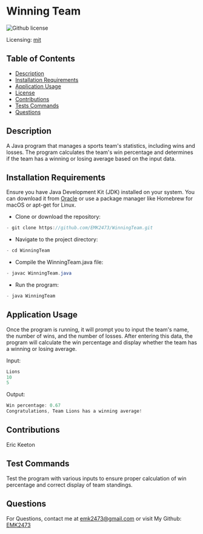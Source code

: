 # Winning Team
![Github license](https://img.shields.io/badge/mit-blue.svg)
 
 Licensing: [mit](https://choosealicense.com/licenses/mit/)

## Table of Contents
- [Description](#description)
- [Installation Requirements](#installation-requirements)
- [Application Usage](#application-usage)
- [License](#licensing-information)
- [Contributions](#contributions)
- [Tests Commands](#tests-commands)
- [Questions](#questions)
## Description
A Java program that manages a sports team's statistics, including wins and losses. The program calculates the team's win percentage and determines if the team has a winning or losing average based on the input data.

## Installation Requirements
Ensure you have Java Development Kit (JDK) installed on your system. You can download it from [Oracle](https://www.oracle.com/java/technologies/downloads/) or use a package manager like Homebrew for macOS or apt-get for Linux. 

- Clone or download the repository: 
```Java 
- git clone https://github.com/EMK2473/WinningTeam.git 
```

- Navigate to the project directory: 
```Java
- cd WinningTeam 
```
- Compile the WinningTeam.java file: 
```Java
- javac WinningTeam.java 
```
- Run the program: 
```Java
- java WinningTeam
```

## Application Usage
Once the program is running, it will prompt you to input the team's name, the number of wins, and the number of losses. After entering this data, the program will calculate the win percentage and display whether the team has a winning or losing average.  

Input: 
```Java
Lions 
10 
5 
```

Output:
```Java
Win percentage: 0.67 
Congratulations, Team Lions has a winning average!
```

## Contributions
Eric Keeton

## Test Commands
Test the program with various inputs to ensure proper calculation of win percentage and correct display of team standings.

## Questions
For Questions, contact me at emk2473@gmail.com or visit My Github: [EMK2473](https://github.com/EMK2473)
